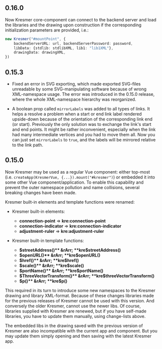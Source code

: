 ## 0.16.0

Now Kresmer core-component can connect to the backend server and load the libraries and the drawing upon construction if the corresponding initialization parameters are provided, i.e.:
```typescript
new Kresmer("#mountPoint", {
    backendServerURL: url, backendServerPassword: password, 
    libData: {stdlib: stdlibXML, lib1: "lib1XML"},
    drawingData: drawingXML,
})
```

## 0.15.3

- Fixed an error in SVG exporting, which made exported SVG-files unreadable by some SVG-manipulating software because of wrong XML-namespace usage. The error was introduced in the 0.15.0 release, where the whole XML-namespace hierarchy was reorganized.

- A boolean prop called ```mirrorLabels``` was added to all types of links. It helps a resolve a problem when a start or end link label rendered upside-down because of the orientation of the corresponding link end (or start). Previously the only solution was to 
exchange the link's start and end points. It might be rather inconvenient, especially when the link had many intermediate vertices and you had to move them all. Now you can just set ```mirrorLabels``` to ```true```, and the labels will be mirrored relative to the link path.

## 0.15.0

Now Kresmer may be used as a regular Vue component: either top-most (i.e. ```createApp(KresmerVue, {...}).mount("#kresmer")```) 
or embedded it into some other Vue component/application. 
To enable this capability and prevent the outer namespace pollution and name collisions, several breaking changes have been made. 

Kresmer built-in elements and template functions were renamed:

- Kresmer built-in elements:
    - **connection-point** &rArr; **kre:connection-point**
    - **connection-indicator** &rArr; **kre:connection-indicator**
    - **adjustment-ruler** &rArr; **kre:adjustment-ruler**

- Kresmer built-in template functions:
    - **$streetAddress()** &rArr; **kre$streetAddress()**
    - **$openURL()** &rArr; **kre$openURL()**
    - **$href()** &rArr; **kre$href()**
    - **$scale()** &rArr; **kre$scale()**
    - **$portName()** &rArr; **kre$portName()**
    - **$ThreeVectorTransform()** &rArr; **kre$threeVectorTransform()**
    - **$p()** &rArr; **kre$p()**

This required in its turn to introduce some new namespaces to the Kresmer drawing and library XML-format.
Because of these changes libraries made for the previous releases of Kresmer cannot be used with this version.
And conversely the older Kresmer, cannot use the newer libs. Of course, libraries supplied with Kresmer are
renewed, but if you have self-made libraries, you have to update them manually, using change-lists above.

The embedded libs in the drawing saved with the previous version of Kresmer are also incompatible with the
current app and component. But you may update them simply opening and then saving with the latest Kresmer app.
